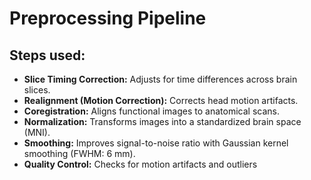 # Preprocessing Pipeline
## Steps used:
- **Slice Timing Correction:** Adjusts for time differences across brain slices.
- **Realignment (Motion Correction):** Corrects head motion artifacts.
- **Coregistration:** Aligns functional images to anatomical scans.
- **Normalization:** Transforms images into a standardized brain space (MNI).
- **Smoothing:** Improves signal-to-noise ratio with Gaussian kernel smoothing (FWHM: 6 mm).
- **Quality Control:** Checks for motion artifacts and outliers
